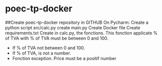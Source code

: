 # poec-tp-docker
##Create poec-tp-docker repository in GITHUB
On Pycharm: 
Create a python script src/calc.py 
create main.py 
Create Docker file 
Create requirements.txt
Create in calc.py, the fonctions. 
This fonction applicate % of TVA with 
% of TVA must be between 0 and 100. 
- If % of TVA not between 0 and 100.
- If % of TVA, is not a number.
- Fonction exception.
Price must be a positif number
